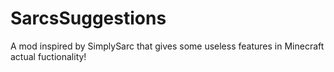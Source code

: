 # SarcsSuggestions
A mod inspired by SimplySarc that gives some useless features in Minecraft actual fuctionality! 
